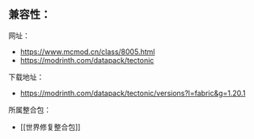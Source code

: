 兼容性：
- 

网址：
- https://www.mcmod.cn/class/8005.html
- https://modrinth.com/datapack/tectonic

下载地址：
- https://modrinth.com/datapack/tectonic/versions?l=fabric&g=1.20.1

所属整合包：
- [[世界修复整合包]]